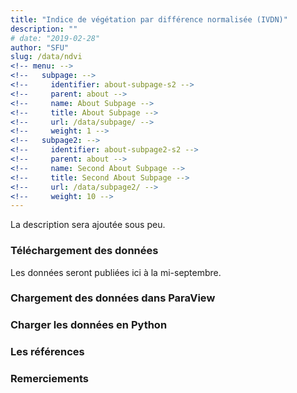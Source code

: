 ```yaml
---
title: "Indice de végétation par différence normalisée (IVDN)"
description: ""
# date: "2019-02-28"
author: "SFU"
slug: /data/ndvi
<!-- menu: -->
<!--   subpage: -->
<!--     identifier: about-subpage-s2 -->
<!--     parent: about -->
<!--     name: About Subpage -->
<!--     title: About Subpage -->
<!--     url: /data/subpage/ -->
<!--     weight: 1 -->
<!--   subpage2: -->
<!--     identifier: about-subpage2-s2 -->
<!--     parent: about -->
<!--     name: Second About Subpage -->
<!--     title: Second About Subpage -->
<!--     url: /data/subpage2/ -->
<!--     weight: 10 -->
---
```


La description sera ajoutée sous peu.

### Téléchargement des données

Les données seront publiées ici à la mi-septembre.

### Chargement des données dans ParaView

### Charger les données en Python

### Les références

### Remerciements
